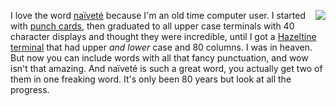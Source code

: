 <img src="http://scripting.com/images/2020/09/22/hazeltineTerminal.png" border="0" align="right">I love the word <a href="https://en.wiktionary.org/wiki/na%C3%AFvet%C3%A9">naïveté</a> because I'm an old time computer user. I started with <a href="https://en.wikipedia.org/wiki/Punched_card">punch cards</a>, then graduated to all upper case terminals with 40 character displays and thought they were incredible, until I got a <a href="https://en.wikipedia.org/wiki/Hazeltine_1500">Hazeltine terminal</a> that had upper <i>and lower</i> case and 80 columns. I was in heaven. But now you can include words with all that fancy punctuation, and wow isn't that amazing. And naïveté is such a great word, you actually get two of them in one freaking word. It's only been 80 years but look at all the progress.  
